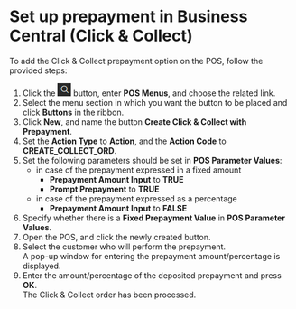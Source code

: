 # Set up prepayment in Business Central (Click & Collect)

To add the Click & Collect prepayment option on the POS, follow the provided steps:

1. Click the ![Lightbulb that opens the Tell Me feature](../../../images/Icons/Lightbulb_icon.png "Tell Me what you want to do") button, enter **POS Menus**, and choose the related link.    
2. Select the menu section in which you want the button to be placed and click **Buttons** in the ribbon.
3. Click **New**, and name the button **Create Click & Collect with Prepayment**.
4. Set the **Action Type** to **Action**, and the **Action Code** to **CREATE_COLLECT_ORD**.
5. Set the following parameters should be set in **POS Parameter Values**:
   - in case of the prepayment expressed in a fixed amount
     - **Prepayment Amount Input** to **TRUE**
     - **Prompt Prepayment** to **TRUE**
   - in case of the prepayment expressed as a percentage
     - **Prepayment Amount Input** to **FALSE**
6. Specify whether there is a **Fixed Prepayment Value** in **POS Parameter Values**.
7. Open the POS, and click the newly created button.     
8. Select the customer who will perform the prepayment.    
   A pop-up window for entering the prepayment amount/percentage is displayed.
9. Enter the amount/percentage of the deposited prepayment and press **OK**.    
    The Click & Collect order has been processed.